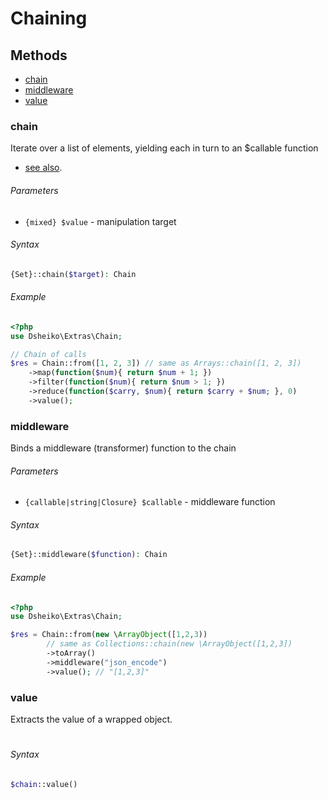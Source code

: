 # Chaining

## Methods

- [chain](#chain)
- [middleware](#middleware)
- [value](#value)


### chain

Iterate over a list of elements, yielding each in turn to an $callable function
- [see also](http://underscorejs.org/#each).

###### Parameters
- `{mixed} $value` - manipulation target

###### Syntax
```php
{Set}::chain($target): Chain
```

###### Example
```php
<?php
use Dsheiko\Extras\Chain;

// Chain of calls
$res = Chain::from([1, 2, 3]) // same as Arrays::chain([1, 2, 3])
    ->map(function($num){ return $num + 1; })
    ->filter(function($num){ return $num > 1; })
    ->reduce(function($carry, $num){ return $carry + $num; }, 0)
    ->value();
```

### middleware

Binds a middleware (transformer) function to the chain

###### Parameters
- `{callable|string|Closure} $callable` - middleware function

###### Syntax
```php
{Set}::middleware($function): Chain
```

###### Example
```php
<?php
use Dsheiko\Extras\Chain;

$res = Chain::from(new \ArrayObject([1,2,3))
        // same as Collections::chain(new \ArrayObject([1,2,3])
        ->toArray()
        ->middleware("json_encode")
        ->value(); // "[1,2,3]"
```

### value

Extracts the value of a wrapped object.

#
###### Syntax
```php
$chain::value()
```
